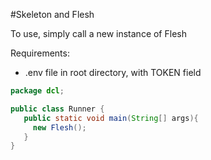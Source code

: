 #Skeleton and Flesh

To use, simply call a new instance of Flesh

Requirements:
- .env file in root directory, with TOKEN field

```java
package dcl;

public class Runner {
   public static void main(String[] args){
     new Flesh();
   }
}
```